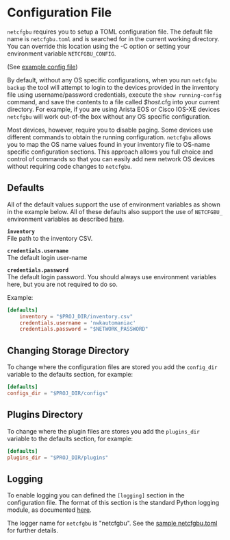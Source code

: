# Configuration File

`netcfgbu` requires you to setup a TOML configuration file.  The default
file name is `netcfgbu.toml` and is searched for in the current working directory.
You can override this location using the -C <filepath> option or setting your
environment variable `NETCFGBU_CONFIG`.

(See [example config file](../netcfgbu.toml))

By default, without any OS specific configurations, when you run `netcfgbu
backup` the tool will attempt to login to the devices provided in the inventory
file using username/password credentials, execute the `show running-config`
command, and save the contents to a file called _$host_.cfg into your current
directory.  For example, if you are using Arista EOS or Cisco IOS-XE devices
`netcfgbu` will work out-of-the box without any OS specific configuration.

Most devices, however, require you to disable paging.  Some devices use
different commands to obtain the running configuration.  `netcfgbu` allows you
to map the OS name values found in your inventory file to OS-name specific
configuration sections.  This approach allows you full choice and control of
commands so that you can easily add new network OS devices without requiring
code changes to `netcfgbu`.

## Defaults

All of the default values support the use of environment variables as shown
in the example below.  All of these defaults also support the use
of `NETCFGBU_` environment variables as described [here](environment_variables.md).

**`inventory`**<br/>
File path to the inventory CSV.

**`credentials.username`**<br/>
The default login user-name

**`credentials.password`**<br/>
The default login password.  You should always use environment variables here,
but you are not required to do so.

Example:

```toml
[defaults]
    inventory = "$PROJ_DIR/inventory.csv"
    credentials.username = 'nwkautomaniac'
    credentials.password = "$NETWORK_PASSWORD"
```

## Changing Storage Directory

To change where the configuration files are stored you add the `config_dir`
variable to the defaults section, for example:

```toml
[defaults]
configs_dir = "$PROJ_DIR/configs"
```

## Plugins Directory

To change where the plugin files are stores you add the `plugins_dir` variable to the defaults section, for example:

```toml
[defaults]
plugins_dir = "$PROJ_DIR/plugins"
```

## Logging

To enable logging you can defined the `[logging]` section in the configuration
file. The format of this section is the standard Python logging module, as
documented [here]( https://docs.python.org/3/library/logging.config.html).

The logger name for `netcfgbu` is "netcfgbu".
See the [sample netcfgbu.toml](../netcfgbu.toml) for further details.
